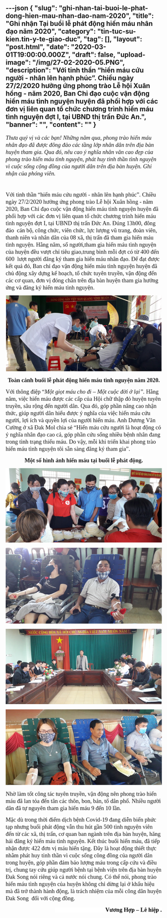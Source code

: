 ---json
{
    "slug": "ghi-nhan-tai-buoi-le-phat-dong-hien-mau-nhan-dao-nam-2020",
    "title": "Ghi nhận Tại buổi lễ phát động hiến máu nhân đạo năm 2020",
    "category": "tin-tuc-su-kien.tin-y-te-giao-duc",
    "tag": [],
    "layout": "post.html",
    "date": "2020-03-01T19:00:00.000Z",
    "draft": false,
    "upload-image": "/img/27-02-2020-05.PNG",
    "description": "Với tinh thần “hiến máu cứu người - nhân lên hạnh phúc”. Chiều ngày 27/2/2020 hưởng ứng phong trào Lễ hội Xuân hồng - năm 2020, Ban Chỉ đạo cuộc vận động hiến máu tình nguyện huyện đã phối hợp với các đơn vị liên quan tổ chức chương trình hiến máu tình nguyện đợt I, tại UBND thị trấn Đức An.",
    "banner": "",
    "__content__": ""
}
---
<p style="margin-left:0mm; margin-right:0mm"><em><span style="font-size:14.0pt"><span style="font-family:&quot;Times New Roman&quot;,serif">Thưa qu&yacute; vị v&agrave; c&aacute;c bạn! Những năm qua, phong tr&agrave;o hiến m&aacute;u nh&acirc;n đạo đ&atilde; được đ&ocirc;ng đảo c&aacute;c tầng lớp nh&acirc;n d&acirc;n tr&ecirc;n địa b&agrave;n huyện tham gia. Qua đ&oacute;, n&ecirc;u cao &yacute; nghĩa nh&acirc;n văn cao đẹp của phong tr&agrave;o hiến m&aacute;u t&igrave;nh nguyện, ph&aacute;t huy tinh thần t&igrave;nh nguyện v&igrave; cuộc sống cộng đồng của người d&acirc;n tr&ecirc;n địa b&agrave;n huyện. Ghi nhận của ph&oacute;ng vi&ecirc;n.</span></span></em></p>

<p style="margin-left:0mm; margin-right:0mm">&nbsp;</p>

<p style="margin-left:0mm; margin-right:0mm"><span style="font-size:14.0pt"><span style="font-family:&quot;Times New Roman&quot;,serif">Với tinh thần &ldquo;</span></span><span style="font-size:14.0pt"><span style="background-color:white"><span style="font-family:&quot;Times New Roman&quot;,serif">hiến m&aacute;u cứu người - nh&acirc;n l&ecirc;n hạnh ph&uacute;c&rdquo;</span></span></span><span style="font-size:14.0pt"><span style="font-family:&quot;Times New Roman&quot;,serif">. Chiều ng&agrave;y 27/2/2020 </span></span><span style="font-size:14.0pt"><span style="background-color:white"><span style="font-family:&quot;Times New Roman&quot;,serif">hưởng ứng phong tr&agrave;o Lễ hội Xu&acirc;n hồng - năm 2020, Ban Chỉ đạo cuộc vận động hiến m&aacute;u t&igrave;nh nguyện huyện đ&atilde; phối hợp với c&aacute;c đơn vị li&ecirc;n quan tổ chức chương tr&igrave;nh hiến m&aacute;u t&igrave;nh nguyện đợt I, tại </span></span></span><span style="font-size:14.0pt"><span style="font-family:&quot;Times New Roman&quot;,serif">UBND thị trấn Đức An. Đ&uacute;ng 13h00, đ&ocirc;ng đảo </span></span><span style="font-size:14.0pt"><span style="background-color:white"><span style="font-family:&quot;Times New Roman&quot;,serif">&nbsp;c&aacute;n bộ, c&ocirc;ng chức, vi&ecirc;n chức, lực lượng vũ trang, đo&agrave;n vi&ecirc;n, thanh ni&ecirc;n v&agrave; nh&acirc;n d&acirc;n của 08 x&atilde;, thị trấn đ&atilde; tham gia hiến m&aacute;u t&igrave;nh nguyện. </span></span></span><span style="font-size:14.0pt"><span style="font-family:&quot;Times New Roman&quot;,serif">Hằng năm, số</span></span><span style="font-size:14.0pt"><span style="background-color:white"><span style="font-family:&quot;Times New Roman&quot;,serif"> người,</span></span></span><span style="font-size:14.0pt"><span style="font-family:&quot;Times New Roman&quot;,serif">tham gia hiến m&aacute;u t&igrave;nh nguyện của huyện đều vượt chỉ ti&ecirc;u giao,trung b&igrave;nh mỗi đợt c&oacute; từ 400 đến 600&nbsp; lượt người đăng k&yacute; tham gia hiến m&aacute;u nh&acirc;n đạo. Để đạt được kết quả đ&oacute;, Ban chỉ đạo vận động hiến m&aacute;u t&igrave;nh nguyện huyện đ&atilde; chủ động x&acirc;y dựng kế hoạch, tổ chức tuy&ecirc;n truyền, vận động đến c&aacute;c cơ quan, đơn vị đ&oacute;ng ch&acirc;n tr&ecirc;n địa b&agrave;n huyện tham gia hưởng ứng v&agrave; đăng k&yacute; hiến m&aacute;u t&igrave;nh nguyện. </span></span></p>

<p style="margin-left:0mm; margin-right:0mm; text-align:center"><img alt="" src="/img/27-02-2020-01.PNG" /></p>

<p style="margin-left:0mm; margin-right:0mm; text-align:center"><strong><span style="font-size:14.0pt"><span style="font-family:&quot;Times New Roman&quot;,serif">To&agrave;n cảnh buổi lễ ph&aacute;t động hiến m&aacute;u t&igrave;nh nguyện năm 2020.</span></span></strong></p>

<p style="margin-left:0mm; margin-right:0mm"><span style="font-size:14.0pt"><span style="font-family:&quot;Times New Roman&quot;,serif">Với th&ocirc;ng điệp &ldquo;<em>Một giọt m&aacute;u cho đi &ndash; Một cuộc đời ở lại&rdquo;. </em>Hằng năm, việc hiến m&aacute;u được c&aacute;c cấp của Hội chữ thập đỏ huyện tuy&ecirc;n truyền, s&acirc;u rộng đến người d&acirc;n. Qua đ&oacute;, g&oacute;p phần n&acirc;ng cao nhận thức, gi&uacute;p người d&acirc;n hiểu được &yacute; nghĩa của việc hiến m&aacute;u cứu người, lợi &iacute;ch v&agrave; quyền lợi của người hiến m&aacute;u. Anh Dương Văn Cường ở x&atilde; Đak Mol chia sẻ </span></span><span style="font-size:14.0pt"><span style="background-color:white"><span style="font-family:&quot;Times New Roman&quot;,serif">&ldquo;Hiến m&aacute;u cứu người l&agrave; hoạt động c&oacute; &yacute; nghĩa nh&acirc;n đạo cao cả, g&oacute;p phần cứu sống nhiều bệnh nh&acirc;n đang trong t&igrave;nh trạng thiếu m&aacute;u. Do vậy, mỗi khi triển khai phong tr&agrave;o hiến m&aacute;u t&igrave;nh nguyện t&ocirc;i sẵn s&agrave;ng đăng k&yacute; tham gia&rdquo;. </span></span></span></p>

<p style="margin-left:0mm; margin-right:0mm; text-align:center"><strong><span style="font-size:14.0pt"><span style="background-color:white"><span style="font-family:&quot;Times New Roman&quot;,serif">Một số h&igrave;nh ảnh hiến m&aacute;u tại buổi lễ ph&aacute;t động.</span></span></span></strong></p>

<p style="margin-left:0mm; margin-right:0mm; text-align:center"><img alt="" src="/img/27-02-2020-02.PNG" /></p>

<p style="margin-left:0mm; margin-right:0mm; text-align:center"><img alt="" src="/img/27-02-2020-03.PNG" /></p>

<p style="margin-left:0mm; margin-right:0mm; text-align:center"><img alt="" src="/img/27-02-2020-04.PNG" /></p>

<p style="margin-left:0mm; margin-right:0mm; text-align:center"><img alt="" src="/img/27-02-2020-05.PNG" /></p>

<p style="margin-left:0mm; margin-right:0mm"><span style="font-size:14.0pt"><span style="font-family:&quot;Times New Roman&quot;,serif">Nhờ l&agrave;m tốt c&ocirc;ng t&aacute;c tuy&ecirc;n truyền, vận động n&ecirc;n phong tr&agrave;o hiến m&aacute;u đ&atilde; lan tỏa đến t&acirc;n c&aacute;c th&ocirc;n, bon, bản, tổ d&acirc;n phố. Nhiều người d&acirc;n đ&atilde; tự nguy&ecirc;n tham gia hiến m&aacute;u 9 đến 10 lần. </span></span></p>

<p style="margin-left:0mm; margin-right:0mm"><span style="background-color:white"><span style="font-size:14.0pt"><span style="background-color:white"><span style="font-family:&quot;Times New Roman&quot;,serif">Mặc d&ugrave; trong thời điểm dịch bệnh Covid-19 đang diễn biến phức tạp </span></span></span><span style="font-size:14.0pt"><span style="font-family:&quot;Times New Roman&quot;,serif">nhưng buổi ph&aacute;t động vẫn thu h&uacute;t gần 500 </span></span><span style="font-size:14.0pt"><span style="background-color:white"><span style="font-family:&quot;Times New Roman&quot;,serif">t&igrave;nh nguyện vi&ecirc;n đến từ c&aacute;c x&atilde;, thị trấn, cơ quan ban ng&agrave;nh tr&ecirc;n địa b&agrave;n huyện, hăng h&aacute;i </span></span></span><span style="font-size:14.0pt"><span style="font-family:&quot;Times New Roman&quot;,serif">đăng k&yacute; hiến m&aacute;u t&igrave;nh nguyện. Kết th&uacute;c buổi hiến m&aacute;u, đ&atilde; tiếp nhận được 422 đơn vị m&aacute;u hiến tặng. Đ&acirc;y l&agrave; hoạt động thiết thực nhằm ph&aacute;t huy tinh thần v&igrave; cuộc sống c&ocirc;ng đồng của người d&acirc;n trong huyện, g&oacute;p phần đảm bảo lượng m&aacute;u trong cấp cứu v&agrave; điều trị, chung tay cứu gi&uacute;p người bệnh tại bệnh viện tr&ecirc;n địa b&agrave;n huyện Đak Song n&oacute;i ri&ecirc;ng v&agrave; cả nước n&oacute;i chung. C&oacute; thể n&oacute;i, phong tr&agrave;o hiến m&aacute;u t&igrave;nh nguyện của huyện kh&ocirc;ng chỉ dừng lại ở khẩu hiệu m&agrave; đ&atilde; trở th&agrave;nh h&agrave;nh động, l&agrave; tr&aacute;ch nhiệm của mỗi c&ocirc;ng d&acirc;n huyện Đak Song&nbsp; đối với cộng đồng.</span></span></span></p>

<p style="margin-left:0mm; margin-right:0mm; text-align:right"><span style="background-color:white"><span style="font-size:14.0pt"><span style="font-family:&quot;Times New Roman&quot;,serif"><span style="color:black">&nbsp;&nbsp;&nbsp;&nbsp;&nbsp;&nbsp;&nbsp;&nbsp;&nbsp;&nbsp;&nbsp;&nbsp;&nbsp;&nbsp;&nbsp;&nbsp;&nbsp;&nbsp;&nbsp;&nbsp;&nbsp;&nbsp;&nbsp;&nbsp;&nbsp;&nbsp;&nbsp;&nbsp;&nbsp;&nbsp;&nbsp;&nbsp;&nbsp;&nbsp; <strong>Vương Hợp &ndash; L&ecirc; hiệp .</strong></span></span></span></span></p>

<p style="text-align:right">&nbsp;</p>

<p>&nbsp;</p>

<p>&nbsp;</p>
